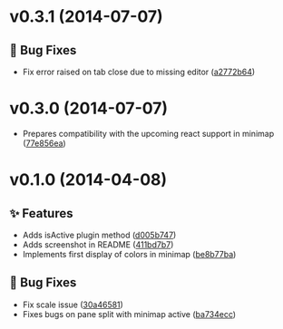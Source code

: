 <a name="v0.3.1"></a>
# v0.3.1 (2014-07-07)

## :bug: Bug Fixes

- Fix error raised on tab close due to missing editor ([a2772b64](https://github.com/abe33/minimap-color-highlight/commit/a2772b64ddf8c4494ff0c72e8c8f732be0e5a028))

<a name="v0.3.0"></a>
# v0.3.0 (2014-07-07)

- Prepares compatibility with the upcoming react support in minimap ([77e856ea](https://github.com/abe33/minimap-color-highlight/commit/77e856ea9d8b7cbcc048508585351e0c00de1782))

<a name="v0.1.0"></a>
# v0.1.0 (2014-04-08)

## :sparkles: Features

- Adds isActive plugin method ([d005b747](https://github.com/abe33/minimap-color-highlight/commit/d005b747fed9ede1537e705e1f0df6e75494a673))
- Adds screenshot in README ([411bd7b7](https://github.com/abe33/minimap-color-highlight/commit/411bd7b7a9628a6e4882bcff5d920705ee8168cb))
- Implements first display of colors in minimap ([be8b77ba](https://github.com/abe33/minimap-color-highlight/commit/be8b77baa93d1df1ae48867459b7324e9e032cf8))

## :bug: Bug Fixes

- Fix scale issue ([30a46581](https://github.com/abe33/minimap-color-highlight/commit/30a46581806b7bd63b85ecf468aab67c2ca70dfb))
- Fixes bugs on pane split with minimap active ([ba734ecc](https://github.com/abe33/minimap-color-highlight/commit/ba734ecc9f509a7c7270a420b21f8549d78678d2))
